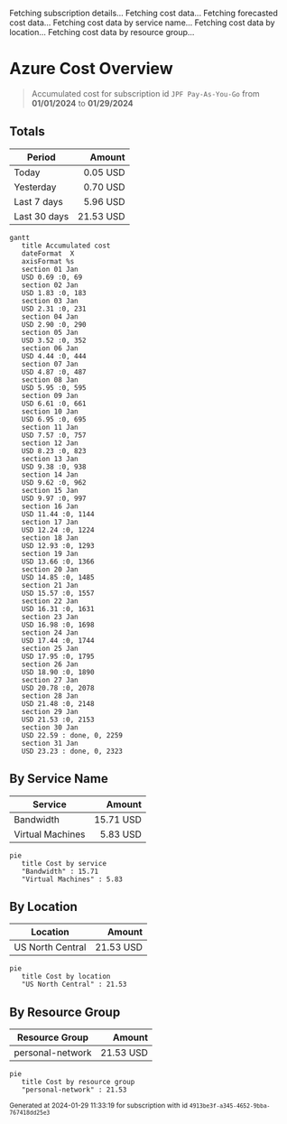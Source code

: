 Fetching subscription details...
Fetching cost data...
Fetching forecasted cost data...
Fetching cost data by service name...
Fetching cost data by location...
Fetching cost data by resource group...
# Azure Cost Overview

> Accumulated cost for subscription id `JPF Pay-As-You-Go` from **01/01/2024** to **01/29/2024**

## Totals

|Period|Amount|
|---|---:|
|Today|0.05 USD|
|Yesterday|0.70 USD|
|Last 7 days|5.96 USD|
|Last 30 days|21.53 USD|

```mermaid
gantt
   title Accumulated cost
   dateFormat  X
   axisFormat %s
   section 01 Jan
   USD 0.69 :0, 69
   section 02 Jan
   USD 1.83 :0, 183
   section 03 Jan
   USD 2.31 :0, 231
   section 04 Jan
   USD 2.90 :0, 290
   section 05 Jan
   USD 3.52 :0, 352
   section 06 Jan
   USD 4.44 :0, 444
   section 07 Jan
   USD 4.87 :0, 487
   section 08 Jan
   USD 5.95 :0, 595
   section 09 Jan
   USD 6.61 :0, 661
   section 10 Jan
   USD 6.95 :0, 695
   section 11 Jan
   USD 7.57 :0, 757
   section 12 Jan
   USD 8.23 :0, 823
   section 13 Jan
   USD 9.38 :0, 938
   section 14 Jan
   USD 9.62 :0, 962
   section 15 Jan
   USD 9.97 :0, 997
   section 16 Jan
   USD 11.44 :0, 1144
   section 17 Jan
   USD 12.24 :0, 1224
   section 18 Jan
   USD 12.93 :0, 1293
   section 19 Jan
   USD 13.66 :0, 1366
   section 20 Jan
   USD 14.85 :0, 1485
   section 21 Jan
   USD 15.57 :0, 1557
   section 22 Jan
   USD 16.31 :0, 1631
   section 23 Jan
   USD 16.98 :0, 1698
   section 24 Jan
   USD 17.44 :0, 1744
   section 25 Jan
   USD 17.95 :0, 1795
   section 26 Jan
   USD 18.90 :0, 1890
   section 27 Jan
   USD 20.78 :0, 2078
   section 28 Jan
   USD 21.48 :0, 2148
   section 29 Jan
   USD 21.53 :0, 2153
   section 30 Jan
   USD 22.59 : done, 0, 2259
   section 31 Jan
   USD 23.23 : done, 0, 2323
```

## By Service Name

|Service|Amount|
|---|---:|
|Bandwidth|15.71 USD|
|Virtual Machines|5.83 USD|

```mermaid
pie
   title Cost by service
   "Bandwidth" : 15.71
   "Virtual Machines" : 5.83
```

## By Location

|Location|Amount|
|---|---:|
|US North Central|21.53 USD|

```mermaid
pie
   title Cost by location
   "US North Central" : 21.53
```

## By Resource Group

|Resource Group|Amount|
|---|---:|
|personal-network|21.53 USD|

```mermaid
pie
   title Cost by resource group
   "personal-network" : 21.53
```

<sup>Generated at 2024-01-29 11:33:19 for subscription with id `4913be3f-a345-4652-9bba-767418dd25e3`</sup>
